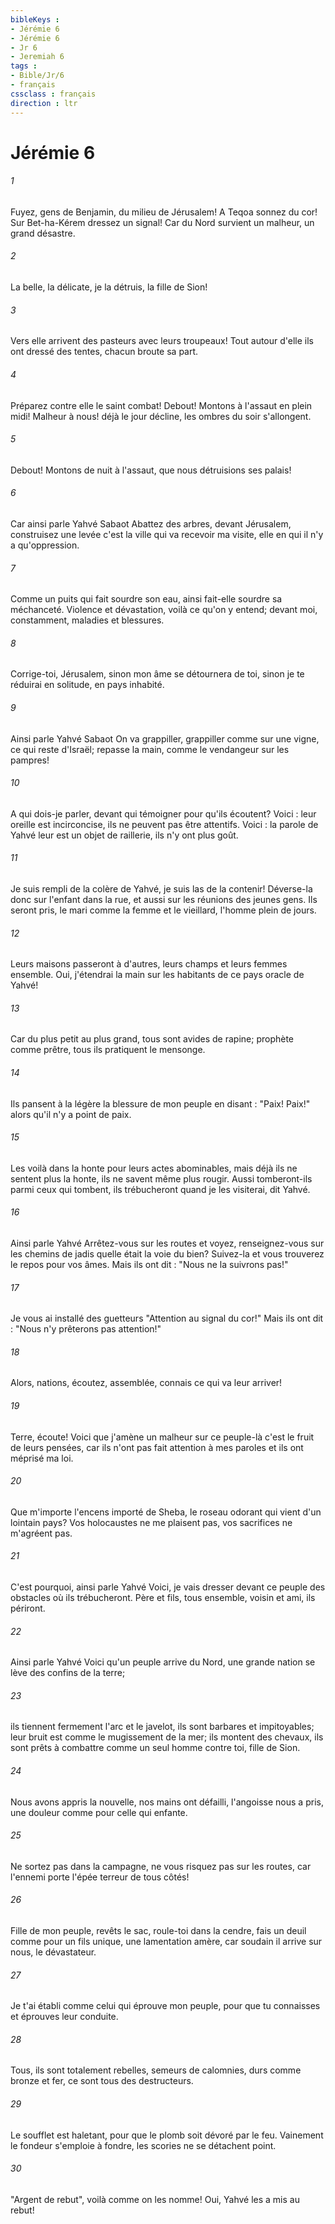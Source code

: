 ```yaml
---
bibleKeys : 
- Jérémie 6
- Jérémie 6
- Jr 6
- Jeremiah 6
tags : 
- Bible/Jr/6
- français
cssclass : français
direction : ltr
---
```


# Jérémie 6

###### 1
Fuyez, gens de Benjamin, du milieu de Jérusalem! A Teqoa sonnez du cor! Sur Bet-ha-Kérem dressez un signal! Car du Nord survient un malheur, un grand désastre.
###### 2
La belle, la délicate, je la détruis, la fille de Sion!
###### 3
Vers elle arrivent des pasteurs avec leurs troupeaux! Tout autour d'elle ils ont dressé des tentes, chacun broute sa part.
###### 4
Préparez contre elle le saint combat! Debout! Montons à l'assaut en plein midi! Malheur à nous! déjà le jour décline, les ombres du soir s'allongent.
###### 5
Debout! Montons de nuit à l'assaut, que nous détruisions ses palais!
###### 6
Car ainsi parle Yahvé Sabaot Abattez des arbres, devant Jérusalem, construisez une levée c'est la ville qui va recevoir ma visite, elle en qui il n'y a qu'oppression.
###### 7
Comme un puits qui fait sourdre son eau, ainsi fait-elle sourdre sa méchanceté. Violence et dévastation, voilà ce qu'on y entend; devant moi, constamment, maladies et blessures.
###### 8
Corrige-toi, Jérusalem, sinon mon âme se détournera de toi, sinon je te réduirai en solitude, en pays inhabité.
###### 9
Ainsi parle Yahvé Sabaot On va grappiller, grappiller comme sur une vigne, ce qui reste d'Israël; repasse la main, comme le vendangeur sur les pampres! 
###### 10
A qui dois-je parler, devant qui témoigner pour qu'ils écoutent? Voici : leur oreille est incirconcise, ils ne peuvent pas être attentifs. Voici : la parole de Yahvé leur est un objet de raillerie, ils n'y ont plus goût.
###### 11
Je suis rempli de la colère de Yahvé, je suis las de la contenir! Déverse-la donc sur l'enfant dans la rue, et aussi sur les réunions des jeunes gens. Ils seront pris, le mari comme la femme et le vieillard, l'homme plein de jours.
###### 12
Leurs maisons passeront à d'autres, leurs champs et leurs femmes ensemble. Oui, j'étendrai la main sur les habitants de ce pays oracle de Yahvé!
###### 13
Car du plus petit au plus grand, tous sont avides de rapine; prophète comme prêtre, tous ils pratiquent le mensonge.
###### 14
Ils pansent à la légère la blessure de mon peuple en disant : "Paix! Paix!" alors qu'il n'y a point de paix.
###### 15
Les voilà dans la honte pour leurs actes abominables, mais déjà ils ne sentent plus la honte, ils ne savent même plus rougir. Aussi tomberont-ils parmi ceux qui tombent, ils trébucheront quand je les visiterai, dit Yahvé.
###### 16
Ainsi parle Yahvé Arrêtez-vous sur les routes et voyez, renseignez-vous sur les chemins de jadis quelle était la voie du bien? Suivez-la et vous trouverez le repos pour vos âmes. Mais ils ont dit : "Nous ne la suivrons pas!"
###### 17
Je vous ai installé des guetteurs "Attention au signal du cor!" Mais ils ont dit : "Nous n'y prêterons pas attention!"
###### 18
Alors, nations, écoutez, assemblée, connais ce qui va leur arriver!
###### 19
Terre, écoute! Voici que j'amène un malheur sur ce peuple-là c'est le fruit de leurs pensées, car ils n'ont pas fait attention à mes paroles et ils ont méprisé ma loi.
###### 20
Que m'importe l'encens importé de Sheba, le roseau odorant qui vient d'un lointain pays? Vos holocaustes ne me plaisent pas, vos sacrifices ne m'agréent pas.
###### 21
C'est pourquoi, ainsi parle Yahvé Voici, je vais dresser devant ce peuple des obstacles où ils trébucheront. Père et fils, tous ensemble, voisin et ami, ils périront.
###### 22
Ainsi parle Yahvé Voici qu'un peuple arrive du Nord, une grande nation se lève des confins de la terre;
###### 23
ils tiennent fermement l'arc et le javelot, ils sont barbares et impitoyables; leur bruit est comme le mugissement de la mer; ils montent des chevaux, ils sont prêts à combattre comme un seul homme contre toi, fille de Sion.
###### 24
Nous avons appris la nouvelle, nos mains ont défailli, l'angoisse nous a pris, une douleur comme pour celle qui enfante.
###### 25
Ne sortez pas dans la campagne, ne vous risquez pas sur les routes, car l'ennemi porte l'épée terreur de tous côtés!
###### 26
Fille de mon peuple, revêts le sac, roule-toi dans la cendre, fais un deuil comme pour un fils unique, une lamentation amère, car soudain il arrive sur nous, le dévastateur.
###### 27
Je t'ai établi comme celui qui éprouve mon peuple, pour que tu connaisses et éprouves leur conduite.
###### 28
Tous, ils sont totalement rebelles, semeurs de calomnies, durs comme bronze et fer, ce sont tous des destructeurs.
###### 29
Le soufflet est haletant, pour que le plomb soit dévoré par le feu. Vainement le fondeur s'emploie à fondre, les scories ne se détachent point.
###### 30
"Argent de rebut", voilà comme on les nomme! Oui, Yahvé les a mis au rebut!
